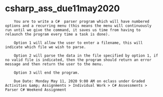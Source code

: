 # csharp_ass_due11may2020
        You are to write a C#  parser program which will have numbered options and a recurring menu (this means the menu will continuously run until we give the command, it saves us time from having to relaunch the program every time a task is done). 
        
        Option 1 will allow the user to enter a filename, this will indicate which file we wish to parse. 

        Option 2 will parse the data in the file specified by option 1, if no valid file is indicated, then the program should return an error message and then return the user to the menu.

        Option 3 will end the program.          
        
        Due Date: Monday May 11, 2020 9:00 AM on eclass under Graded Activities &amp; Assignments > Individual Work > C# Assessments > Parser C# Weekend Assignment